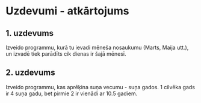 # Uzdevumi - atkārtojums
## 1. uzdevums
Izveido programmu, kurā tu ievadi mēneša nosaukumu (Marts, Maija utt.), un izvadē tiek parādīts cik dienas ir šajā mēnesī.

## 2. uzdevums
Izveido programmu, kas aprēķina suņa vecumu - suņa gados. 1 cilvēka gads ir 4 suņa gadu, bet pirmie 2 ir vienādi ar 10.5 gadiem.